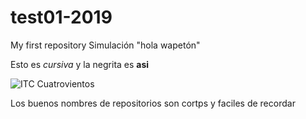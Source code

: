 # test01-2019
My first repository
Simulación "hola wapetón"

Esto es _cursiva_ y la negrita es **asi**

![ITC Cuatrovientos](http://www.cuatrovientos.org/images/logo2.png)

Los buenos nombres de repositorios son cortps y faciles de recordar
